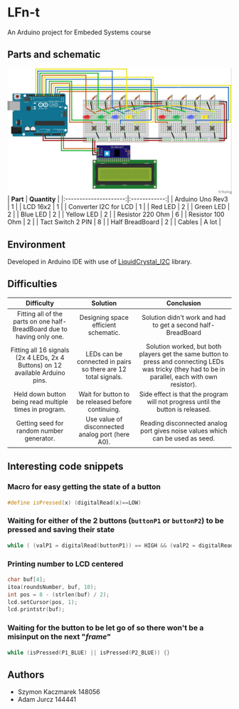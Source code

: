 # LFn-t
An Arduino project for Embeded Systems course

## Parts and schematic
![Schematic](LFn-t_schematic.jpg "Schematic")
|        **Part**       | **Quantity** |
|:---------------------:|:------------:|
|    Arduino Uno Rev3   |       1      |
|        LCD 16x2       |       1      |
| Converter I2C for LCD |       1      |
|        Red LED        |       2      |
|       Green LED       |       2      |
|        Blue LED       |       2      |
|       Yellow LED      |       2      |
|    Resistor 220 Ohm   |       6      |
|    Resistor 100 Ohm   |       2      |
|   Tact Switch 2 PIN   |       8      |
|    Half BreadBoard    |       2      |
|         Cables        |     A lot    |

## Environment
Developed in Arduino IDE with use of [LiquidCrystal_I2C](https://www.arduinolibraries.info/libraries/liquid-crystal-i2-c) library.

## Difficulties
|                                 **Difficulty**                                 |                          **Solution**                         |                                                                    **Conclusion**                                                                   |
|:------------------------------------------------------------------------------:|:-------------------------------------------------------------:|:---------------------------------------------------------------------------------------------------------------------------------------------------:|
|     Fitting all of the parts on one half-BreadBoard due to having only one.    |              Designing space efficient schematic.             |                                             Solution didn't work and had to get a second half-BreadBoard                                            |
| Fitting all 16 signals (2x 4 LEDs, 2x 4 Buttons) on 12 available Arduino pins. | LEDs can be connected in pairs so there are 12 total signals. | Solution worked, but both players get the same button to press and connecting LEDs was tricky (they had to be in parallel, each with own resistor). |
|             Held down button being read multiple times in program.             |       Wait for button to be released before continuing.       |                                   Side effect is that the program will not progress until the button is released.                                   |
|                    Getting seed for random number generator.                   |        Use value of disconnected analog port (here A0).       |                                    Reading disconnected analog port gives noise values which can be used as seed.                                   |

## Interesting code snippets

### Macro for easy getting the state of a button
```c++
#define isPressed(x) (digitalRead(x)==LOW)
```

### Waiting for either of the 2 buttons (`buttonP1` or `buttonP2`) to be pressed and saving their state
```c++
while ( (valP1 = digitalRead(buttonP1)) == HIGH && (valP2 = digitalRead(buttonP2)) == HIGH ) {}
```

### Printing number to LCD centered
```c++
char buf[4];
itoa(roundsNumber, buf, 10);
int pos = 8 - (strlen(buf) / 2);
lcd.setCursor(pos, 1);
lcd.printstr(buf);
```

### Waiting for the button to be let go of so there won't be a misinput on the next "*frame*"
```c++
while (isPressed(P1_BLUE) || isPressed(P2_BLUE)) {}
```

## Authors
* Szymon Kaczmarek 148056
* Adam Jurcz 144441
